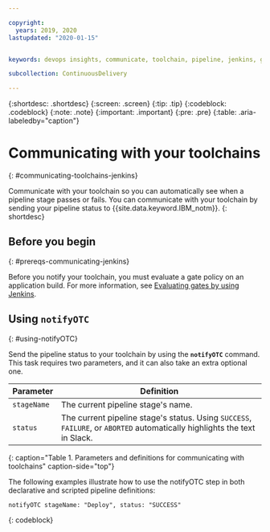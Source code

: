 ```yaml
---

copyright:
  years: 2019, 2020
lastupdated: "2020-01-15"


keywords: devops insights, communicate, toolchain, pipeline, jenkins, gate, gate failing, app

subcollection: ContinuousDelivery

---
```


{:shortdesc: .shortdesc}
{:screen: .screen}
{:tip: .tip}
{:codeblock: .codeblock}
{:note: .note}
{:important: .important}
{:pre: .pre}
{:table: .aria-labeledby="caption"}

# Communicating with your toolchains
{: #communicating-toolchains-jenkins}

Communicate with your toolchain so you can automatically see when a pipeline stage passes or fails. You can communicate with your toolchain by sending your pipeline status to {{site.data.keyword.IBM_notm}}. 
{: shortdesc}


## Before you begin
{: #prereqs-communicating-jenkins}

Before you notify your toolchain, you must evaluate a gate policy on an application build. For more information, see [Evaluating gates by using Jenkins](/docs/ContinuousDelivery?topic=ContinuousDelivery-evaluate-gates-jenkins).


## Using `notifyOTC` 
{: #using-notifyOTC}

Send the pipeline status to your toolchain by using the **`notifyOTC`** command. This task requires two parameters, and it can also take an extra optional one. 

| Parameter    | Definition                                                                                                                      |
|--------------|---------------------------------------------------------------------------------------------------------------------------------|
| `stageName`  | The current pipeline stage's name.                                                                                             |
| `status`     | The current pipeline stage's status. Using `SUCCESS`, `FAILURE`, or `ABORTED` automatically highlights the text in Slack. |
{: caption="Table 1. Parameters and definitions for communicating with toolchains" caption-side="top"}

<!--
This goes in the bottom of the table when the notifying toolchains doc is in prod
| `webhookUrl` | Optional: The [webhook URL](/docs/ContinuousDelivery?topic=ContinuousDelivery-notifying-toolchains-jenkins#Jenkins-webhook) that is shown on your toolchain's Jenkins tile. This parameter overrides the `IBM_CLOUD_DEVOPS_WEBHOOKURL` environment variable.|
-->

The following examples illustrate how to use the notifyOTC step in both declarative and scripted pipeline definitions:

```
notifyOTC stageName: "Deploy", status: "SUCCESS"
```
{: codeblock}

